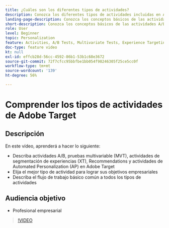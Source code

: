 ```yaml
---
title: ¿Cuáles son los diferentes tipos de actividades?
description: Conozca los diferentes tipos de actividades incluidas en Adobe Target y cómo pueden ayudarle a lograr sus objetivos. Vea este vídeo para conocer los conceptos básicos de las actividades A/B, las pruebas multivariable (MVT), las actividades de direccionamiento de experiencias (XT), Recommendations y las actividades de Automated Personalization (AP).
landing-page-description: Conozca los conceptos básicos de las actividades A/B, las pruebas multivariable, las actividades de segmentación de experiencias, Recommendations y las actividades de Automated Personalization.
short-description: Conozca los conceptos básicos de las actividades A/B, las pruebas multivariable, las actividades de segmentación de experiencias, Recommendations y las actividades de Automated Personalization.
role: User
level: Beginner
topic: Personalization
feature: Activities, A/B Tests, Multivariate Tests, Experience Targeting, Recommendations, Automated Personalization, Visual Experience Composer (VEC)
doc-type: feature video
kt: null
exl-id: effcb28d-56cc-4592-86b1-53b1c68e3672
source-git-commit: 72f7cfcc95bbfbe1bb054f98246305f25ce5cc0f
workflow-type: tm+mt
source-wordcount: '139'
ht-degree: 56%

---
```


# Comprender los tipos de actividades de Adobe Target

## Descripción

En este vídeo, aprenderá a hacer lo siguiente:

* Describa actividades A/B, pruebas multivariable (MVT), actividades de segmentación de experiencias (XT), Recommendations y actividades de Automated Personalization (AP) en Adobe Target
* Elija el mejor tipo de actividad para lograr sus objetivos empresariales
* Describa el flujo de trabajo básico común a todos los tipos de actividades

## Audiencia objetivo

* Profesional empresarial

>[!VIDEO](https://video.tv.adobe.com/v/17386/?quality=12)
